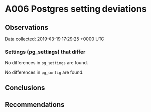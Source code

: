 # A006 Postgres setting deviations #

## Observations ##
Data collected: 2019-03-19 17:29:25 +0000 UTC  

### Settings (pg_settings) that differ ###

No differences in `pg_settings` are found.


No differences in `pg_config` are found.



## Conclusions ##


## Recommendations ##

